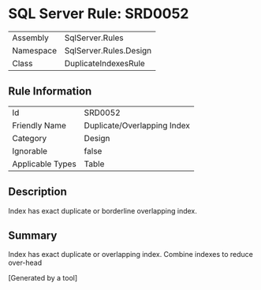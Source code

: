 # SQL Server Rule: SRD0052
  
|    |    |
|----|----|
| Assembly | SqlServer.Rules |
| Namespace | SqlServer.Rules.Design |
| Class | DuplicateIndexesRule |
  
## Rule Information
  
|    |    |
|----|----|
| Id | SRD0052 |
| Friendly Name | Duplicate/Overlapping Index |
| Category | Design |
| Ignorable | false |
| Applicable Types | Table  |
  
## Description
  
Index has exact duplicate or borderline overlapping index.
  
## Summary
  
Index has exact duplicate or overlapping index. Combine indexes to reduce over-head 
  
[Generated by a tool]

